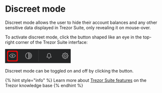 # Discreet mode

Discreet mode allows the user to hide their account balances and any other sensitive data displayed in Trezor Suite, only revealing it on mouse-over.

To activate discreet mode, click the button shaped like an eye in the top-right corner of the Trezor Suite interface:

![](../../.gitbook/assets/Discreet-not_enabled_highlight_crop.png)

Discreet mode can be toggled on and off by clicking the button.

{% hint style="info" %}
Learn more about [Trezor Suite features](https://trezor.io/learn/a/get-to-know-the-trezor-suite-app) on the Trezor knowledge base
{% endhint %}

